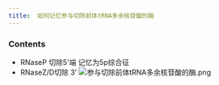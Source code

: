 ```yaml
---
title:  如何记忆参与切除前体tRNA多余核苷酸的酶
--- 
```


### Contents
- RNaseP 切除5'端 记忆为5p综合征
- RNaseZ/D切除 3'
![参与切除前体tRNA多余核苷酸的酶.png](/note-images/参与切除前体tRNA多余核苷酸的酶.png)
